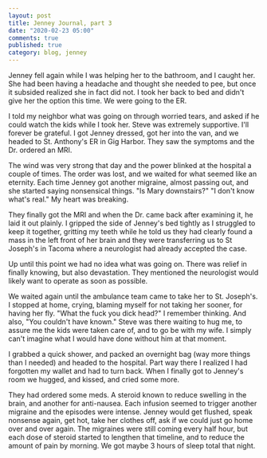 ```yaml
---
layout: post
title: Jenney Journal, part 3
date: "2020-02-23 05:00"
comments: true
published: true
category: blog, jenney
---
```


Jenney fell again while I was helping her to the bathroom, and I caught her. She had been having a headache and thought she needed to pee, but once it subsided realized she in fact did not. I took her back to bed and didn't give her the option this time. We were going to the ER.

I told my neighbor what was going on through worried tears, and asked if he could watch the kids while I took her. Steve was extremely supportive. I'll forever be grateful. I got Jenney dressed, got her into the van, and we headed to St. Anthony's ER in Gig Harbor. They saw the symptoms and the Dr. ordered an MRI.

The wind was very strong that day and the power blinked at the hospital a couple of times. The order was lost, and we waited for what seemed like an eternity. Each time Jenney got another migraine, almost passing out, and she started saying nonsensical things. "Is Mary downstairs?" "I don't know what's real." My heart was breaking.

They finally got the MRI and when the Dr. came back after examining it, he laid it out plainly. I gripped the side of Jenney's bed tightly as I struggled to keep it together, gritting my teeth while he told us they had clearly found a mass in the left front of her brain and they were transferring us to St Joseph's in Tacoma where a neurologist had already accepted the case.

Up until this point we had no idea what was going on. There was relief in finally knowing, but also devastation. They mentioned the neurologist would likely want to operate as soon as possible.

We waited again until the ambulance team came to take her to St. Joseph's. I stopped at home, crying, blaming myself for not taking her sooner, for having her fly. "What the fuck you dick head?" I remember thinking. And also, "You couldn't have known." Steve was there waiting to hug me, to assure me the kids were taken care of, and to go be with my wife. I simply can't imagine what I would have done without him at that moment.

I grabbed a quick shower, and packed an overnight bag (way more things than I needed) and headed to the hospital. Part way there I realized I had forgotten my wallet and had to turn back. When I finally got to Jenney's room we hugged, and kissed, and cried some more.

They had ordered some meds. A steroid known to reduce swelling in the brain, and another for anti-nausea. Each infusion seemed to trigger another migraine and the episodes were intense. Jenney would get flushed, speak nonsense again, get hot, take her clothes off, ask if we could just go home over and over again. The migraines were still coming every half hour, but each dose of steroid started to lengthen that timeline, and to reduce the amount of pain by morning. We got maybe 3 hours of sleep total that night.